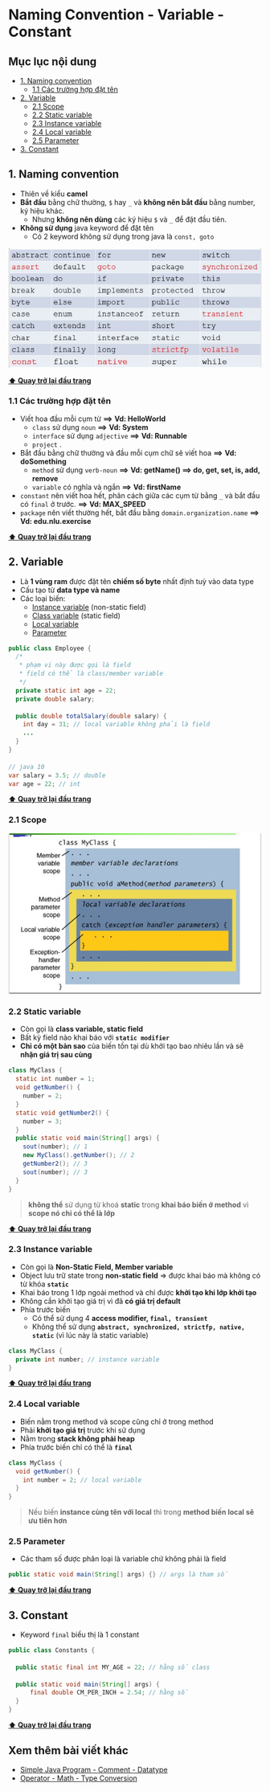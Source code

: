 # Naming Convention - Variable - Constant

## Mục lục nội dung

  - [1. Naming convention](#1-naming-convention)
    - [1.1 Các trường hợp đặt tên](#11-các-trường-hợp-đặt-tên)
  - [2. Variable](#2-variable)
    - [2.1 Scope](#21-scope)
    - [2.2 Static variable](#22-static-variable)
    - [2.3 Instance variable](#23-instance-variable)
    - [2.4 Local variable](#24-local-variable)
    - [2.5 Parameter](#25-parameter)
  - [3. Constant](#3-constant)

## 1. Naming convention

- Thiên về kiểu **camel** 
- **Bắt đầu** bằng chữ thường, `$` hay `_` và **không nên bắt đầu** bằng number, ký hiệu khác. 
    - Nhưng **không nên dùng** các ký hiệu `$` và `_` để đặt đầu tiên.
- **Không sử dụng** java keyword để đặt tên 
    - Có 2 keyword không sử dụng trong java là `const, goto`

![50 keyword](/assets/50-keyword.jpg)

**[⬆ Quay trở lại đầu trang](#mục-lục-nội-dung)**

### 1.1 Các trường hợp đặt tên  

- Viết hoa đầu mỗi cụm từ **==>** **Vd: HelloWorld**
  - `class` sử dụng `noun` **==>** **Vd: System**
  - `interface` sử dụng `adjective` **==>** **Vd: Runnable**
  - `project` . 
- Bắt đầu bằng chữ thường và đầu mỗi cụm chữ sẽ viết hoa **==>** **Vd: doSomething**
  - `method` sử dụng `verb-noun` **==>** **Vd: getName() ==> do, get, set, is, add, remove**
  - `variable` có nghĩa và ngắn **==>** **Vd: firstName**
- `constant` nên viết hoa hết, phân cách giữa các cụm từ bằng `_` và bắt đầu có `final` ở trước. **==>** **Vd: MAX_SPEED**
- `package` nên viết thường hết, bắt đầu bằng `domain.organization.name` **==>** **Vd: edu.nlu.exercise**

**[⬆ Quay trở lại đầu trang](#mục-lục-nội-dung)**

## 2. Variable 

- Là **1 vùng ram** được đặt tên **chiếm số byte** nhất định tuỳ vào data type
- Cấu tạo từ **data type và name**
- Các loại biến: 
  - [Instance variable](#23-instance-variable) (non-static field)
  - [Class variable](#22-static-variable) (static field)
  - [Local variable]((#24-local-variable))
  - [Parameter]((#25-parameter))

```java
public class Employee {
  /*
   * phạm vi này được gọi là field
   * field có thể là class/member variable
   */
  private static int age = 22;
  private double salary;

  public double totalSalary(double salary) {
    int day = 31; // local variable không phải là field
    ...
  }
}

// java 10
var salary = 3.5; // double
var age = 22; // int
```

**[⬆ Quay trở lại đầu trang](#mục-lục-nội-dung)**

### 2.1 Scope

![variable scope](/assets/variable-scope.jpg)

### 2.2 Static variable

- Còn gọi là **class variable, static field**
- Bất kỳ field nào khai báo với **`static modifier`**
- **Chỉ có một bản sao** của biến tồn tại dù khởi tạo bao nhiêu lần và sẽ **nhận giá trị sau cùng**

```java
class MyClass {
  static int number = 1;
  void getNumber() {
    number = 2;
  }
  static void getNumber2() {
    number = 3;
  }
  public static void main(String[] args) {
    sout(number); // 1
    new MyClass().getNumber(); // 2
    getNumber2(); // 3
    sout(number); // 3
  }
}
```

> **không thể** sử dụng từ khoá **static** trong **khai báo biến ở method** vì **scope nó chỉ có thể là lớp**

**[⬆ Quay trở lại đầu trang](#mục-lục-nội-dung)**

### 2.3 Instance variable

- Còn gọi là **Non-Static Field, Member variable**
- Object lưu trữ state trong **non-static field** => được khai báo mà không có từ khóa **`static`** 
- Khai báo trong 1 lớp ngoài method và chỉ được **khởi tạo khi lớp khởi tạo**
- Không cần khởi tạo giá trị vì đã **có giá trị default**
- Phía trước biến 
  - Có thể sử dụng 4 **access modifier, `final, transient`**
  - Không thể sử dụng **`abstract, synchronized, strictfp, native, static`** (vì lúc này là static variable)

```java
class MyClass {
  private int number; // instance variable
}
```

**[⬆ Quay trở lại đầu trang](#mục-lục-nội-dung)**

### 2.4 Local variable

- Biến nằm trong method và scope cũng chỉ ở trong method
- Phải **khởi tạo giá trị** trước khi sử dụng
- Nằm trong **stack không phải heap**
- Phía trước biến chỉ có thể là **`final`** 

```java
class MyClass {
  void getNumber() {
    int number = 2; // local variable
  }
}
```

> Nếu biến **instance cùng tên với local** thì trong **method biến local sẽ ưu tiên hơn**

### 2.5 Parameter

- Các tham số được phân loại là variable chứ không phải là field

```java
public static void main(String[] args) {} // args là tham số
```

**[⬆ Quay trở lại đầu trang](#mục-lục-nội-dung)**

## 3. Constant

- Keyword `final` biểu thị là 1 constant

```java
public class Constants {

  public static final int MY_AGE = 22; // hằng số class

  public static void main(String[] args) {
      final double CM_PER_INCH = 2.54; // hằng số 
  }
}
```

**[⬆ Quay trở lại đầu trang](#mục-lục-nội-dung)**

## Xem thêm bài viết khác

- [Simple Java Program - Comment - Datatype](/Chap1/Day2.md)
- [Operator - Math - Type Conversion](/Chap1/Day4.md)